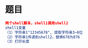 # 题目

```CMake
两个shell脚本，shell1调用shell2
shell1变量
（1）字符串1"12345678", 提取字符串3~6位
（2）字符串1传递到shell2，替换678为876
（3）打印长度
```

